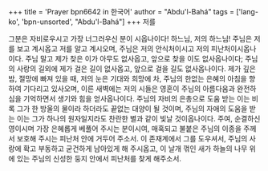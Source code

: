 +++
title = 'Prayer bpn6642 in 한국어'
author = "Abdu'l-Bahá"
tags = ['lang-ko', 'bpn-unsorted', "Abdu'l-Bahá"]
+++
저를

그분은 자비로우시고 가장 너그러우신 분이 시옵나이다! 하느님, 저의 하느님! 주님은 저를 보고 계시옵고 저를 알고 계시오며, 주님은 저의 안식처이시고 저의 피난처이시옵나이다. 주님 말고 제가 찾은 이가 아무도 없사옵고, 앞으로 찾을 이도 없사옵나이다; 주님의 사랑의 길외에 제가 걸은 길이 없사옵고, 앞으로 걸을 길도 없사옵나이다. 제가 깊은 밤, 절망에 빠져 있을 때, 저의 눈은 기대와 희망에 차, 주님의 한없는 은혜의 아침을 향하여 기다리고 있사오며, 이른 새벽에는 저의 시들은 영혼이 주님의 아름다움과 완전하심을 기억하면서 생기와 힘을 얻사옵나이다. 주님의 자비의 은총으로 도움 받는 이는 비록 그가 한 방울의 물이라 하더라도 끝없는 대양이 될 것이며, 주님의 자애의 도움을 받는 이는 그가 하나의 원자일지라도 찬란한 별과 같이 빛날 것이옵나이다.
주여, 순결하신 영이시며 가장 은혜롭게 베풀어 주시는 분이시여, 매혹되고 불붙은 주님의 이종을 주께서 보호해 주시는 피난처 안에 거두어 주소서. 이 존재계에서 그를 도우셔서, 주님의 사랑에 확고 부동하고 굳건하게 남아있게 해 주시옵고, 이 날개 꺾인 새가 하늘의 나무 위에 있는 주님의 신성한 둥지 안에서 피난처를 찾게 해주소서.
